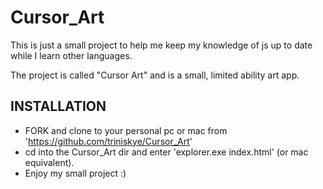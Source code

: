 # Cursor_Art

This is just a small project to help me keep my knowledge of js up to date while I learn other languages.

The project is called "Cursor Art" and is a small, limited ability art app.


## INSTALLATION 
- FORK and clone to your personal pc or mac from 'https://github.com/triniskye/Cursor_Art'
- cd into the Cursor_Art dir and enter 'explorer.exe index.html' (or mac equivalent).
- Enjoy my small project :) 
